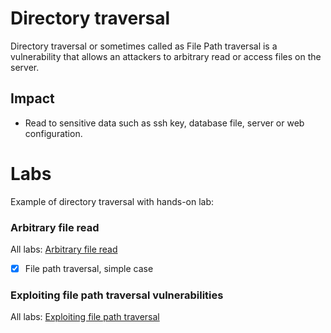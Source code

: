 # Directory traversal

Directory traversal or sometimes called as File Path traversal is a vulnerability that allows an attackers to arbitrary read or access files on the server.

## Impact 
- Read to sensitive data such as ssh key, database file, server or web configuration.


# Labs

Example of directory traversal with hands-on lab:

### Arbitrary file read
All labs: [Arbitrary file read](01-arbitrary-file-read/README.md)
- [x] File path traversal, simple case

### Exploiting file path traversal vulnerabilities
All labs: [Exploiting file path traversal](02-exploiting-file-path-traversal/README.md)